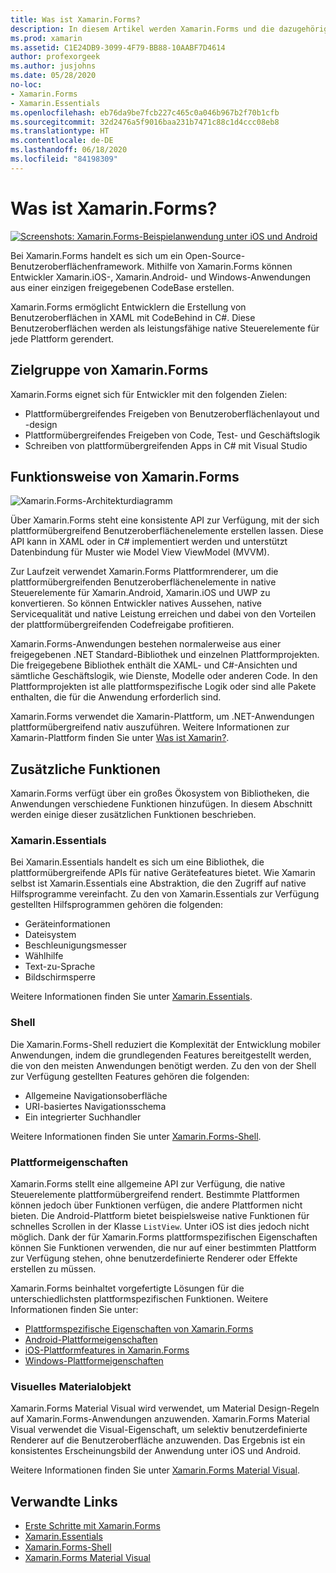 ```yaml
---
title: Was ist Xamarin.Forms?
description: In diesem Artikel werden Xamarin.Forms und die dazugehörigen Bibliotheken eingeführt.
ms.prod: xamarin
ms.assetid: C1E24DB9-3099-4F79-BB88-10AABF7D4614
author: profexorgeek
ms.author: jusjohns
ms.date: 05/28/2020
no-loc:
- Xamarin.Forms
- Xamarin.Essentials
ms.openlocfilehash: eb76da9be7fcb227c465c0a046b967b2f70b1cfb
ms.sourcegitcommit: 32d2476a5f9016baa231b7471c88c1d4ccc08eb8
ms.translationtype: HT
ms.contentlocale: de-DE
ms.lasthandoff: 06/18/2020
ms.locfileid: "84198309"
---
```

# <a name="what-is-xamarinforms"></a>Was ist Xamarin.Forms?

[![Screenshots: Xamarin.Forms-Beispielanwendung unter iOS und Android](what-is-xamarin-forms-images/xamarin-forms-app-cropped.png)](what-is-xamarin-forms-images/xamarin-forms-app.png#lightbox)

Bei Xamarin.Forms handelt es sich um ein Open-Source-Benutzeroberflächenframework. Mithilfe von Xamarin.Forms können Entwickler Xamarin.iOS-, Xamarin.Android- und Windows-Anwendungen aus einer einzigen freigegebenen CodeBase erstellen.

Xamarin.Forms ermöglicht Entwicklern die Erstellung von Benutzeroberflächen in XAML mit CodeBehind in C#. Diese Benutzeroberflächen werden als leistungsfähige native Steuerelemente für jede Plattform gerendert.

## <a name="who-xamarinforms-is-for"></a>Zielgruppe von Xamarin.Forms

Xamarin.Forms eignet sich für Entwickler mit den folgenden Zielen:

- Plattformübergreifendes Freigeben von Benutzeroberflächenlayout und -design
- Plattformübergreifendes Freigeben von Code, Test- und Geschäftslogik
- Schreiben von plattformübergreifenden Apps in C# mit Visual Studio

## <a name="how-xamarinforms-works"></a>Funktionsweise von Xamarin.Forms

![Xamarin.Forms-Architekturdiagramm](what-is-xamarin-forms-images/xamarin-forms-architecture.png)

Über Xamarin.Forms steht eine konsistente API zur Verfügung, mit der sich plattformübergreifend Benutzeroberflächenelemente erstellen lassen. Diese API kann in XAML oder in C# implementiert werden und unterstützt Datenbindung für Muster wie Model View ViewModel (MVVM).

Zur Laufzeit verwendet Xamarin.Forms Plattformrenderer, um die plattformübergreifenden Benutzeroberflächenelemente in native Steuerelemente für Xamarin.Android, Xamarin.iOS und UWP zu konvertieren. So können Entwickler natives Aussehen, native Servicequalität und native Leistung erreichen und dabei von den Vorteilen der plattformübergreifenden Codefreigabe profitieren.

Xamarin.Forms-Anwendungen bestehen normalerweise aus einer freigegebenen .NET Standard-Bibliothek und einzelnen Plattformprojekten. Die freigegebene Bibliothek enthält die XAML- und C#-Ansichten und sämtliche Geschäftslogik, wie Dienste, Modelle oder anderen Code. In den Plattformprojekten ist alle plattformspezifische Logik oder sind alle Pakete enthalten, die für die Anwendung erforderlich sind.

Xamarin.Forms verwendet die Xamarin-Plattform, um .NET-Anwendungen plattformübergreifend nativ auszuführen. Weitere Informationen zur Xamarin-Plattform finden Sie unter [Was ist Xamarin?](~/get-started/what-is-xamarin.md).

## <a name="additional-functionality"></a>Zusätzliche Funktionen

Xamarin.Forms verfügt über ein großes Ökosystem von Bibliotheken, die Anwendungen verschiedene Funktionen hinzufügen. In diesem Abschnitt werden einige dieser zusätzlichen Funktionen beschrieben.

### Xamarin.Essentials

Bei Xamarin.Essentials handelt es sich um eine Bibliothek, die plattformübergreifende APIs für native Gerätefeatures bietet. Wie Xamarin selbst ist Xamarin.Essentials eine Abstraktion, die den Zugriff auf native Hilfsprogramme vereinfacht. Zu den von Xamarin.Essentials zur Verfügung gestellten Hilfsprogrammen gehören die folgenden:

- Geräteinformationen
- Dateisystem
- Beschleunigungsmesser
- Wählhilfe
- Text-zu-Sprache
- Bildschirmsperre

Weitere Informationen finden Sie unter [Xamarin.Essentials](~/essentials/index.md).

### <a name="shell"></a>Shell

Die Xamarin.Forms-Shell reduziert die Komplexität der Entwicklung mobiler Anwendungen, indem die grundlegenden Features bereitgestellt werden, die von den meisten Anwendungen benötigt werden. Zu den von der Shell zur Verfügung gestellten Features gehören die folgenden:

- Allgemeine Navigationsoberfläche
- URI-basiertes Navigationsschema
- Ein integrierter Suchhandler

Weitere Informationen finden Sie unter [Xamarin.Forms-Shell](~/xamarin-forms/app-fundamentals/shell/index.md).

### <a name="platform-specifics"></a>Plattformeigenschaften

Xamarin.Forms stellt eine allgemeine API zur Verfügung, die native Steuerelemente plattformübergreifend rendert. Bestimmte Plattformen können jedoch über Funktionen verfügen, die andere Plattformen nicht bieten. Die Android-Plattform bietet beispielsweise native Funktionen für schnelles Scrollen in der Klasse `ListView`. Unter iOS ist dies jedoch nicht möglich. Dank der für Xamarin.Forms plattformspezifischen Eigenschaften können Sie Funktionen verwenden, die nur auf einer bestimmten Plattform zur Verfügung stehen, ohne benutzerdefinierte Renderer oder Effekte erstellen zu müssen.

Xamarin.Forms beinhaltet vorgefertigte Lösungen für die unterschiedlichsten plattformspezifischen Funktionen. Weitere Informationen finden Sie unter:

- [Plattformspezifische Eigenschaften von Xamarin.Forms](~/xamarin-forms/platform/platform-specifics/index.md)
- [Android-Plattformeigenschaften](~/xamarin-forms/platform/android/index.md)
- [iOS-Plattformfeatures in Xamarin.Forms](~/xamarin-forms/platform/ios/index.md)
- [Windows-Plattformeigenschaften](~/xamarin-forms/platform/windows/index.md)

### <a name="material-visual"></a>Visuelles Materialobjekt

Xamarin.Forms Material Visual wird verwendet, um Material Design-Regeln auf Xamarin.Forms-Anwendungen anzuwenden. Xamarin.Forms Material Visual verwendet die Visual-Eigenschaft, um selektiv benutzerdefinierte Renderer auf die Benutzeroberfläche anzuwenden. Das Ergebnis ist ein konsistentes Erscheinungsbild der Anwendung unter iOS und Android.

Weitere Informationen finden Sie unter [Xamarin.Forms Material Visual](~/xamarin-forms/user-interface/visual/material-visual.md).

## <a name="related-links"></a>Verwandte Links

- [Erste Schritte mit Xamarin.Forms](~/xamarin-forms/index.yml)
- [Xamarin.Essentials](~/essentials/index.md)
- [Xamarin.Forms-Shell](~/xamarin-forms/app-fundamentals/shell/index.md)
- [Xamarin.Forms Material Visual](~/xamarin-forms/user-interface/visual/material-visual.md)

